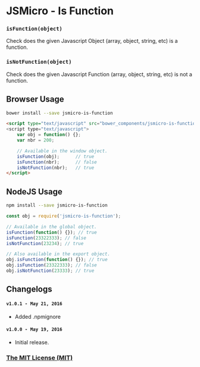 # JSMicro - Is Function

### **`isFunction(object)`**

Check does the given Javascript Object (array, object, string, etc) is a function.

### **`isNotFunction(object)`**

Check does the given Javascript Function (array, object, string, etc) is not a function.

## Browser Usage

```bash
bower install --save jsmicro-is-function
```

```html
<script type="text/javascript" src="bower_components/jsmicro-is-function/index.js">
<script type="text/javascript">
    var obj = function() {};
    var nbr = 200;

    // Available in the window object.
    isFunction(obj);      // true
    isFunction(nbr);      // false
    isNotFunction(nbr);   // true
</script>
```

## NodeJS Usage

```bash
npm install --save jsmicro-is-function
```

```js
const obj = require('jsmicro-is-function');

// Available in the global object.
isFunction(function() {}); // true
isFunction(23322333); // false
isNotFunction(23234); // true

// Also available in the export object.
obj.isFunction(function() {}); // true
obj.isFunction(23322333); // false
obj.isNotFunction(23333); // true
```

## Changelogs

#### **`v1.0.1 - May 21, 2016`**

* Added .npmignore

#### **`v1.0.0 - May 19, 2016`**

* Initial release.

### [The MIT License (MIT)](https://mahdaen.mit-license.org/)

